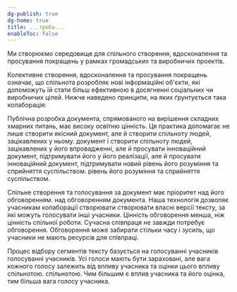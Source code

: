 ```yaml
---
dg-publish: true
dg-home: true
title: ...треба...
enableToc: false
---
```


Ми створюємо середовище для спільного створення, вдосконалення та просування покращень у рамках громадських та виробничих проектів.

Колективне   створення, вдосконалення та просування покращень означає, що спільнота розробляє нові інформаційні об'єкти, які допоможуть їй стати більш ефективною в досягненні соціальних чи виробничих цілей. Нижче наведено принципи, на яких ґрунтується така колаборація:

Публічна розробка документа, спрямованого на вирішення складних хмарних питань, має
високу освітню цінність. Ця практика допомагає не лише створити якісний документ, але й створити спільноту людей, зацікавлених у ньому.
документ і створити спільноту людей, зацікавлених у його впровадженні, але й просувати інноваційний документ, підтримувати його
у його реалізації, але й просувати інноваційний документ, підтримувати новий рівень його розуміння та сприйняття суспільством.
рівень його розуміння та сприйняття суспільством.

Спільне створення та голосування за документ має пріоритет над його обговоренням.
над обговоренням документа. Наша технологія дозволяє учасникам колаборації створювати
створювати власні версії тексту, за які можуть голосувати інші учасники.
Цінність обговорення менша, ніж цінність спільної роботи.
Сучасна співпраця не завжди потребує обговорення. Обговорення
може забирати стільки часу і зусиль, що учасники не мають
ресурсів для співпраці.

Процес відбору сегментів тексту базується на голосуванні учасників
голосуванні учасників. Усі голоси мають бути зараховані, але вага кожного голосу
залежить від впливу учасника та оцінки цього впливу спільнотою.
спільнотою. Чим більшим є вплив учасника та його оцінка,
тим більша вага голосу учасника.
